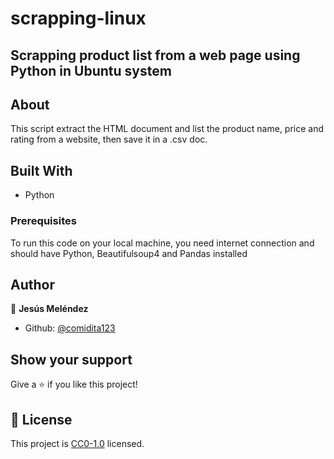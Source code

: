 # scrapping-linux

## Scrapping product list from a web page using Python in Ubuntu system

## About

This script extract the HTML document and list the product name, price and rating from a website, then save it in a .csv doc.

## Built With

- Python

### Prerequisites

To run this code on your local machine, you need internet connection and should have Python, Beautifulsoup4 and Pandas installed
## Author

👤 **Jesús Meléndez**

- Github: [@comidita123](https://github.com/comidita123)

## Show your support

Give a ⭐️ if you like this project!

## 📝 License

This project is [CC0-1.0](LICENSE) licensed. 

